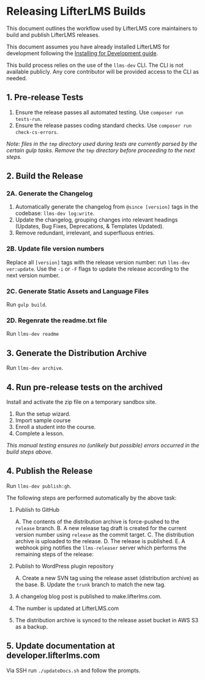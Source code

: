 Releasing LifterLMS Builds
==========================

This document outlines the workflow used by LifterLMS core maintainers to build and publish LifterLMS releases.

This document assumes you have already installed LifterLMS for development following the [Installing for Development guide](./installing.md).

This build process relies on the use of the `llms-dev` CLI. The CLI is not available publicly. Any core contributor will be provided access to the CLI as needed.


## 1. Pre-release Tests

1. Ensure the release passes all automated testing. Use `composer run tests-run`.
2. Ensure the release passes coding standard checks. Use `composer run check-cs-errors`.

_Note: files in the `tmp` directory used during tests are currently parsed by the certain gulp tasks. Remove the `tmp` directory before proceeding to the next steps._


## 2. Build the Release

### 2A. Generate the Changelog

1. Automatically generate the changelog from `@since [version]` tags in the codebase: `llms-dev log:write`.
2. Update the changelog, grouping changes into relevant headings (Updates, Bug Fixes, Deprecations, & Templates Updated).
3. Remove redundant, irrelevant, and superfluous entries.

### 2B. Update file version numbers

Replace all `[version]` tags with the release version number: run `llms-dev ver:update`. Use the `-i` or `-F` flags to update the release according to the next version number.

### 2C. Generate Static Assets and Language Files

Run `gulp build`.

### 2D. Regenrate the readme.txt file

Run `llms-dev readme`


## 3. Generate the Distribution Archive

Run `llms-dev archive`.


## 4. Run pre-release tests on the archived

Install and activate the zip file on a temporary sandbox site.

  1. Run the setup wizard.
  2. Import sample course
  3. Enroll a student into the course.
  4. Complete a lesson.

_This manual testing ensures no (unlikely but possible) errors occurred in the build steps above._


## 4. Publish the Release

Run `llms-dev publish:gh`.

The following steps are performed automatically by the above task:

1. Publish to GitHub

    A. The contents of the distribution archive is force-pushed to the `release` branch.
    B. A new release tag draft is created for the current version number using `release` as the commit target.
    C. The distribution archive is uploaded to the release.
    D. The release is published.
    E. A webhook ping notifies the `llms-releaser` server which performs the remaining steps of the release:

2. Publish to WordPress plugin repository

    A. Create a new SVN tag using the release asset (distribution archive) as the base.
    B. Update the `trunk` branch to match the new tag.

3. A changelog blog post is published to make.lifterlms.com.

4. The number is updated at LifterLMS.com

5. The distribution archive is synced to the release asset bucket in AWS S3 as a backup.


## 5. Update documentation at developer.lifterlms.com

Via SSH run `./updateDocs.sh` and follow the prompts.
